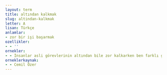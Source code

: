 ```yaml
---
layout: term
title: altından kalkmak
slug: altindan-kalkmak
letter: A
lisan: Türkçe
anlamlar:
- zor bir işi başarmak
ozellikler:
- - ''
ornekler:
- - İnsanlar asli görevlerinin altından bile zor kalkarken ben farklı görevlerin altından kalkabilir miydim?
orneklerkaynak:
- - Cemil Özer
---
```

